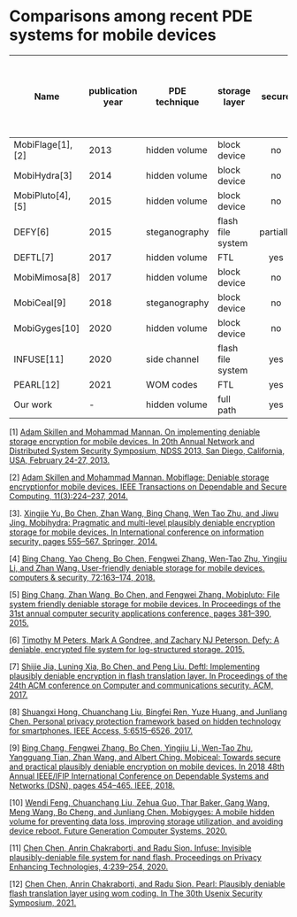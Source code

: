# Comparisons among recent PDE systems for mobile devices
| Name  | publication year| PDE technique | storage layer | secure | Compatiable with the architecture of mainstream mobile devices | scalable | user-oriented |
| ------------- | ------------- | ------------- | ------------- | :---: | :---: | :---: | :---: |
| MobiFlage[1], [2]  | 2013  | hidden volume | block device | no | yes | yes | yes |
| MobiHydra[3]  | 2014  | hidden volume | block device | no | yes | yes | yes |
| MobiPluto[4], [5]  | 2015  | hidden volume | block device | no | yes | yes | yes |
| DEFY[6]  | 2015  | steganography | flash file system | partially | no | yes | yes |
| DEFTL[7]  | 2017  | hidden volume | FTL | yes | yes | no | no |
| MobiMimosa[8]  | 2017  | hidden volume | block device | no | yes | yes | yes |
| MobiCeal[9]  | 2018  | steganography | block device | no | yes | yes | yes |
| MobiGyges[10]  | 2020  | hidden volume | block device | no | yes | yes | yes |
| INFUSE[11]  | 2020  | side channel | flash file system | yes | no | no | yes |
| PEARL[12]  | 2021  | WOM codes | FTL | yes | yes | no | no |
| Our work  | -  | hidden volume | full path | yes | yes | yes | yes |

[1] [Adam Skillen and Mohammad Mannan. On implementing deniable storage encryption for mobile devices. In 20th Annual Network and Distributed System Security Symposium, NDSS 2013, San Diego, California, USA, February 24-27, 2013.](https://www.ndss-symposium.org/wp-content/uploads/2017/09/06_3_0.pdf)

[2] [Adam Skillen and Mohammad Mannan. Mobiflage: Deniable storage encryptionfor mobile devices. IEEE Transactions on Dependable and Secure Computing, 11(3):224–237, 2014.](https://www.ccsl.carleton.ca/~askillen/publications/mobiflage-tdsc.pdf)

[3]. [Xingjie Yu, Bo Chen, Zhan Wang, Bing Chang, Wen Tao Zhu, and Jiwu Jing. Mobihydra: Pragmatic and multi-level plausibly deniable encryption storage for mobile devices. In International conference on information security, pages 555–567. Springer, 2014.](https://link.springer.com/chapter/10.1007/978-3-319-13257-0_36)

[4] [Bing Chang, Yao Cheng, Bo Chen, Fengwei Zhang, Wen-Tao Zhu, Yingjiu Li, and Zhan Wang. User-friendly deniable storage for mobile devices. computers & security, 72:163–174, 2018.](https://www.sciencedirect.com/science/article/pii/S0167404817301943)

[5] [Bing Chang, Zhan Wang, Bo Chen, and Fengwei Zhang. Mobipluto: File system friendly deniable storage for mobile devices. In Proceedings of the 31st annual computer security applications conference, pages 381–390, 2015.](https://dl.acm.org/doi/10.1145/2818000.2818046)

[6] [Timothy M Peters, Mark A Gondree, and Zachary NJ Peterson. Defy: A deniable, encrypted file system for log-structured storage. 2015.](https://www.ndss-symposium.org/wp-content/uploads/2017/09/04_5_1.pdf)

[7] [Shijie Jia, Luning Xia, Bo Chen, and Peng Liu. Deftl: Implementing plausibly deniable encryption in flash translation layer. In Proceedings of the 24th ACM conference on Computer and communications security. ACM, 2017.](https://dl.acm.org/doi/10.1145/3133956.3134011)

[8] [Shuangxi Hong, Chuanchang Liu, Bingfei Ren, Yuze Huang, and Junliang Chen. Personal privacy protection framework based on hidden technology for smartphones. IEEE Access, 5:6515–6526, 2017.](https://ieeexplore.ieee.org/stamp/stamp.jsp?arnumber=7903654) 

[9] [Bing Chang, Fengwei Zhang, Bo Chen, Yingjiu Li, Wen-Tao Zhu, Yangguang Tian, Zhan Wang, and Albert Ching. Mobiceal: Towards secure and practical plausibly deniable encryption on mobile devices. In 2018 48th Annual IEEE/IFIP International Conference on Dependable Systems and Networks (DSN), pages 454–465. IEEE, 2018.](https://ieeexplore.ieee.org/stamp/stamp.jsp?tp=&arnumber=8416506)

[10] [Wendi Feng, Chuanchang Liu, Zehua Guo, Thar Baker, Gang Wang, Meng Wang, Bo Cheng, and Junliang Chen. Mobigyges: A mobile hidden volume for preventing data loss, improving storage utilization, and avoiding device reboot. Future Generation Computer Systems, 2020.](https://www.sciencedirect.com/science/article/pii/S0167739X1932521X)

[11] [Chen Chen, Anrin Chakraborti, and Radu Sion. Infuse: Invisible plausibly-deniable file system for nand flash. Proceedings on Privacy Enhancing Technologies, 4:239–254, 2020.](https://content.sciendo.com/view/journals/popets/2020/4/article-p239.xml?language=en)

[12] [Chen Chen, Anrin Chakraborti, and Radu Sion. Pearl: Plausibly deniable flash translation layer using wom coding. In The 30th Usenix Security Symposium, 2021.](https://www.usenix.org/system/files/sec21summer_chen-chen.pdf)
